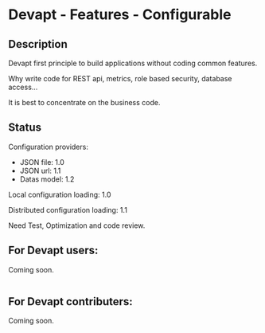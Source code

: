 # Devapt - Features - Configurable

## Description
Devapt first principle to build applications without coding common features.

Why write code for REST api, metrics, role based security, database access...

It is best to concentrate on the business code.



## Status


Configuration providers:
* JSON file: 1.0
* JSON url: 1.1
* Datas model: 1.2

Local configuration loading: 1.0

Distributed configuration loading: 1.1

Need Test, Optimization and code review.



## For Devapt users:
Coming soon.
```
```


## For Devapt contributers:
Coming soon.
